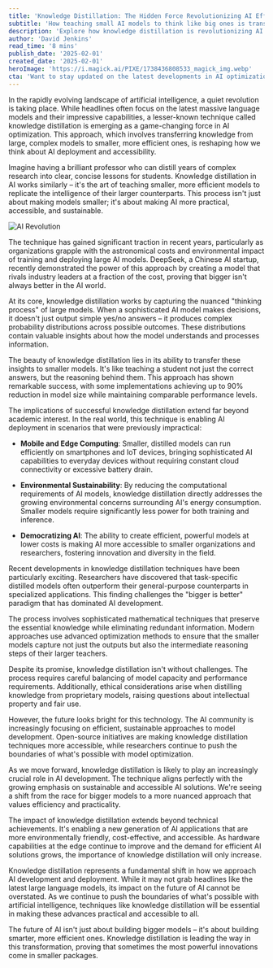 ```yaml
---
title: 'Knowledge Distillation: The Hidden Force Revolutionizing AI Efficiency'
subtitle: 'How teaching small AI models to think like big ones is transforming the industry'
description: 'Explore how knowledge distillation is revolutionizing AI efficiency by enabling smaller models to harness the intelligence of larger ones. Discover how this technique is making AI more practical, accessible, and sustainable.'
author: 'David Jenkins'
read_time: '8 mins'
publish_date: '2025-02-01'
created_date: '2025-02-01'
heroImage: 'https://i.magick.ai/PIXE/1738436808533_magick_img.webp'
cta: 'Want to stay updated on the latest developments in AI optimization and efficiency? Follow us on LinkedIn for regular insights into groundbreaking technologies like knowledge distillation and their impact on the future of artificial intelligence.'
---
```


In the rapidly evolving landscape of artificial intelligence, a quiet revolution is taking place. While headlines often focus on the latest massive language models and their impressive capabilities, a lesser-known technique called knowledge distillation is emerging as a game-changing force in AI optimization. This approach, which involves transferring knowledge from large, complex models to smaller, more efficient ones, is reshaping how we think about AI deployment and accessibility.

Imagine having a brilliant professor who can distill years of complex research into clear, concise lessons for students. Knowledge distillation in AI works similarly – it's the art of teaching smaller, more efficient models to replicate the intelligence of their larger counterparts. This process isn't just about making models smaller; it's about making AI more practical, accessible, and sustainable.

![AI Revolution](https://i.magick.ai/PIXE/1738436808533_magick_img.webp)

The technique has gained significant traction in recent years, particularly as organizations grapple with the astronomical costs and environmental impact of training and deploying large AI models. DeepSeek, a Chinese AI startup, recently demonstrated the power of this approach by creating a model that rivals industry leaders at a fraction of the cost, proving that bigger isn't always better in the AI world.

At its core, knowledge distillation works by capturing the nuanced "thinking process" of large models. When a sophisticated AI model makes decisions, it doesn't just output simple yes/no answers – it produces complex probability distributions across possible outcomes. These distributions contain valuable insights about how the model understands and processes information.

The beauty of knowledge distillation lies in its ability to transfer these insights to smaller models. It's like teaching a student not just the correct answers, but the reasoning behind them. This approach has shown remarkable success, with some implementations achieving up to 90% reduction in model size while maintaining comparable performance levels.

The implications of successful knowledge distillation extend far beyond academic interest. In the real world, this technique is enabling AI deployment in scenarios that were previously impractical:

- **Mobile and Edge Computing**: Smaller, distilled models can run efficiently on smartphones and IoT devices, bringing sophisticated AI capabilities to everyday devices without requiring constant cloud connectivity or excessive battery drain.

- **Environmental Sustainability**: By reducing the computational requirements of AI models, knowledge distillation directly addresses the growing environmental concerns surrounding AI's energy consumption. Smaller models require significantly less power for both training and inference.

- **Democratizing AI**: The ability to create efficient, powerful models at lower costs is making AI more accessible to smaller organizations and researchers, fostering innovation and diversity in the field.

Recent developments in knowledge distillation techniques have been particularly exciting. Researchers have discovered that task-specific distilled models often outperform their general-purpose counterparts in specialized applications. This finding challenges the "bigger is better" paradigm that has dominated AI development.

The process involves sophisticated mathematical techniques that preserve the essential knowledge while eliminating redundant information. Modern approaches use advanced optimization methods to ensure that the smaller models capture not just the outputs but also the intermediate reasoning steps of their larger teachers.

Despite its promise, knowledge distillation isn't without challenges. The process requires careful balancing of model capacity and performance requirements. Additionally, ethical considerations arise when distilling knowledge from proprietary models, raising questions about intellectual property and fair use.

However, the future looks bright for this technology. The AI community is increasingly focusing on efficient, sustainable approaches to model development. Open-source initiatives are making knowledge distillation techniques more accessible, while researchers continue to push the boundaries of what's possible with model optimization.

As we move forward, knowledge distillation is likely to play an increasingly crucial role in AI development. The technique aligns perfectly with the growing emphasis on sustainable and accessible AI solutions. We're seeing a shift from the race for bigger models to a more nuanced approach that values efficiency and practicality.

The impact of knowledge distillation extends beyond technical achievements. It's enabling a new generation of AI applications that are more environmentally friendly, cost-effective, and accessible. As hardware capabilities at the edge continue to improve and the demand for efficient AI solutions grows, the importance of knowledge distillation will only increase.

Knowledge distillation represents a fundamental shift in how we approach AI development and deployment. While it may not grab headlines like the latest large language models, its impact on the future of AI cannot be overstated. As we continue to push the boundaries of what's possible with artificial intelligence, techniques like knowledge distillation will be essential in making these advances practical and accessible to all.

The future of AI isn't just about building bigger models – it's about building smarter, more efficient ones. Knowledge distillation is leading the way in this transformation, proving that sometimes the most powerful innovations come in smaller packages.